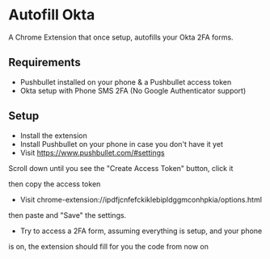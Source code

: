 # Autofill Okta

A Chrome Extension that once setup, autofills your Okta 2FA forms.

## Requirements

* Pushbullet installed on your phone & a Pushbullet access token
* Okta setup with Phone SMS 2FA (No Google Authenticator support)

## Setup

* Install the extension
* Install Pushbullet on your phone in case you don't have it yet
* Visit https://www.pushbullet.com/#settings

Scroll down until you see the "Create Access Token" button, click it

then copy the access token

* Visit chrome-extension://ipdfjcnfefckiklebipldggmconhpkia/options.html

then paste and "Save" the settings.

* Try to access a 2FA form, assuming everything is setup, and your phone

is on, the extension should fill for you the code from now on
